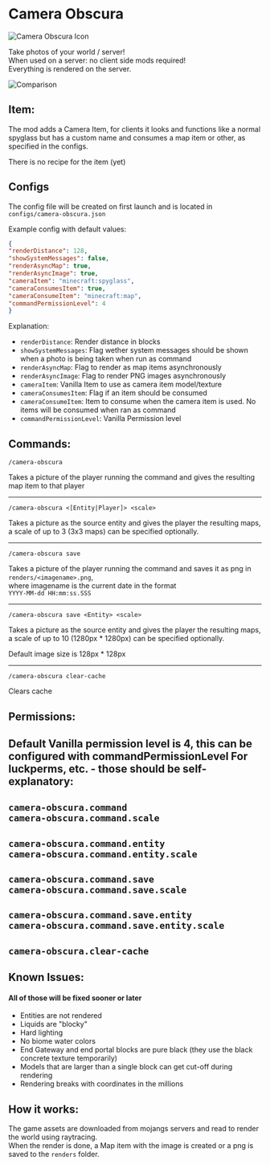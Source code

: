 # Camera Obscura

![Camera Obscura Icon](https://github.com/tomalbrc/camera-obscura/raw/main/src/main/resources/camera-obscura-icon.png "Camera Obscura Icon")

Take photos of your world / server!\
When used on a server: no client side mods required!\
Everything is rendered on the server.

![Comparison](https://github.com/tomalbrc/camera-obscura/raw/main/comparison.png "Camera Obscura Icon")

## Item:

The mod adds a Camera Item, for clients it looks and functions like a normal spyglass 
but has a custom name and consumes a map item or other, as specified in the configs.

There is no recipe for the item (yet)

## Configs

The config file will be created on first launch and is located in  
`configs/camera-obscura.json`  

Example config with default values:
```json
{
"renderDistance": 128,
"showSystemMessages": false,
"renderAsyncMap": true,
"renderAsyncImage": true,
"cameraItem": "minecraft:spyglass",
"cameraConsumesItem": true,
"cameraConsumeItem": "minecraft:map",
"commandPermissionLevel": 4
}
```

Explanation:
- `renderDistance`: Render distance in blocks
- `showSystemMessages`: Flag wether system messages should be shown when a photo is being taken when run as command
- `renderAsyncMap`: Flag to render as map items asynchronously
- `renderAsyncImage`: Flag to render PNG images asynchronously
- `cameraItem`: Vanilla Item to use as camera item model/texture
- `cameraConsumesItem`: Flag if an item should be consumed
- `cameraConsumeItem`: Item to consume when the camera item is used. No items will be consumed when ran as command
- `commandPermissionLevel`: Vanilla Permission level


## Commands:

```
/camera-obscura
```
Takes a picture of the player running the command and gives the resulting map item to that player

---
```
/camera-obscura <[Entity|Player]> <scale>
```
Takes a picture as the source entity and gives the player the resulting maps, 
a scale of up to 3 (3x3 maps) can be specified optionally.

---
```
/camera-obscura save
```
Takes a picture of the player running the command and saves it as png in  
`renders/<imagename>.png`,  
where imagename is the current date in the format  
`YYYY-MM-dd HH:mm:ss.SSS`

---
```
/camera-obscura save <Entity> <scale>
```

Takes a picture as the source entity and gives the player the resulting maps,
a scale of up to 10 (1280px * 1280px) can be specified optionally.

Default image size is 128px * 128px

---
```
/camera-obscura clear-cache
```

Clears cache


## Permissions:

Default Vanilla permission level is 4, this can be configured with commandPermissionLevel
For luckperms, etc. - those should be self-explanatory:
---
`camera-obscura.command`\
`camera-obscura.command.scale`
---
`camera-obscura.command.entity`\
`camera-obscura.command.entity.scale`
---
`camera-obscura.command.save`\
`camera-obscura.command.save.scale`
---
`camera-obscura.command.save.entity`\
`camera-obscura.command.save.entity.scale`
---
`camera-obscura.clear-cache`
---

## Known Issues:

#### All of those will be fixed sooner or later
- Entities are not rendered
- Liquids are "blocky"
- Hard lighting
- No biome water colors
- End Gateway and end portal blocks are pure black (they use the black concrete texture temporarily)
- Models that are larger than a single block can get cut-off during rendering
- Rendering breaks with coordinates in the millions

## How it works:

The game assets are downloaded from mojangs servers and read to render the world using raytracing.  
When the render is done, a Map item with the image is created or a png is saved to the `renders` folder.